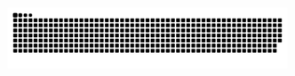 ### 

<!--
**MaDiass/MaDiass** is a ✨ _special_ ✨ repository because its `README.md` (this file) appears on your GitHub profile.

Here are some ideas to get you started:

- 🔭 I’m currently working on ...
- 🌱 I’m currently learning ...
- 👯 I’m looking to collaborate on ...
- 🤔 I’m looking for help with ...
- 💬 Ask me about ...
- 📫 How to reach me: ...
- 😄 Pronouns: ...
- ⚡ Fun fact: ...
-->
<picture>
  <source media="(prefers-color-scheme: dark)" srcset="https://raw.githubusercontent.com/MaDiass/MaDiass/output/github-contribution-grid-snake-dark.svg">
  <source media="(prefers-color-scheme: dark)" srcset="https://raw.githubusercontent.com/MaDiass/MaDiass/output/github-contribution-grid-snake.svg">
  <img alt="github contribution grid snake animation" src="https://raw.githubusercontent.com/MaDiass/MaDiass/output/github-contribution-grid-snake.svg">
</picture>
